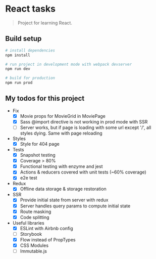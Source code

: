 # React tasks

> Project for learning React.

## Build setup 
```bash
# install dependencies
npm install

# run project in development mode with webpack devserver
npm run dev

# build for production
npm run prod
```


## My todos for this project
- Fix
  - [x] Movie props for MovieGrid in MoviePage
  - [x] Sass @import directive is not working in prod mode with SSR
  - [ ] Server works, but if page is loading with some url except '/', all styles dying. Same with page reloading
- Styles
  - [x] Style for 404 page
- Tests
  - [x] Snapshot testing
  - [x] Coverage > 80%
  - [x] Functional testing with enzyme and jest
  - [x] Actions & reducers covered with unit tests (~60% coverage)
  - [x] e2e test
- Redux
  - [x] Offline data storage & storage restoration
- SSR
  - [x] Provide initial state from server with redux
  - [x] Server handles query params to compute initial state
  - [x] Route masking
  - [x] Code splitting
- Useful libraries
  - [x] ESLint with Airbnb config 
  - [ ] Storybook
  - [x] Flow instead of PropTypes
  - [x] CSS Modules
  - [ ] Immutable.js